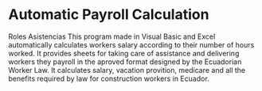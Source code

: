 # Automatic Payroll Calculation
Roles Asistencias 
This program made in Visual Basic and Excel automatically calculates workers salary according to their number of hours worked.
It provides sheets for taking care of assistance and delivering workers they payroll in the aproved format designed by 
the Ecuadorian Worker Law.
It calculates salary, vacation provition, medicare and all the benefits required by law for construction workers in Ecuador.  
